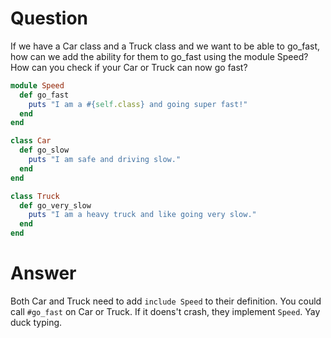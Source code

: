 # Question

If we have a Car class and a Truck class and we want to be able to go_fast, 
how can we add the ability for them to go_fast using the module Speed? How can 
you check if your Car or Truck can now go fast?

```ruby
module Speed
  def go_fast
    puts "I am a #{self.class} and going super fast!"
  end
end

class Car
  def go_slow
    puts "I am safe and driving slow."
  end
end

class Truck
  def go_very_slow
    puts "I am a heavy truck and like going very slow."
  end
end
```

# Answer

Both Car and Truck need to add `include Speed` to their definition. You could 
call `#go_fast` on Car or Truck. If it doens't crash, they implement `Speed`.
Yay duck typing.
